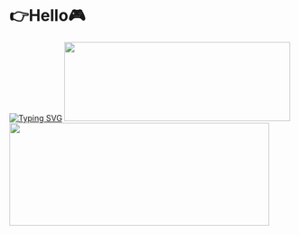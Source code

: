# 👉Hello🎮
<a href="https://git.io/typing-svg"><img src="https://readme-typing-svg.demolab.com?font=Fira+Code&weight=1200&size=30&duration=4000&pause=1000&center=true&multiline=true&width=435&lines=%E4%B8%8D%E6%83%B3%E6%95%B2%E4%BB%A3%E7%A0%81%E7%9A%84%E7%8E%A9%E5%AE%B6" alt="Typing SVG" /></a>
<img width="400" height="140" src="https://card.yuy1n.io/card/76561198326110511/dark,badge,group">
<img width="460" height="182" src="https://ns.yuy1n.io/card/7442a2ea9f03bd20/history" />


